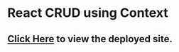 # React CRUD using Context

## [Click Here](https://react-crud-context-sandeep.netlify.app/) to view the deployed site.
